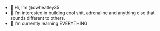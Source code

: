 - 👋 Hi, I’m @owheatley35
- 👀 I’m interested in building cool shit, adrenaline and anything else that sounds different to others.
- 🌱 I’m currently learning EVERYTHING

<!---
owheatley35/owheatley35 is a ✨ special ✨ repository because its `README.md` (this file) appears on your GitHub profile.
You can click the Preview link to take a look at your changes.
--->
